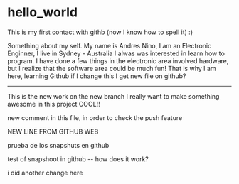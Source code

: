 # hello_world
This is my first contact with githb (now I know how to spell it) :)

Something about my self.
My name is Andres Nino, I am an Electronic Enginner, I live in Sydney - Australia
I alwas was interested in learn how to program. I have done a few things in the electronic area involved hardware, but I realize that the software area could be much fun! 
That is why I am here, learning Github 
if I change this I get new file on github?

----------------------------------
This is the new work on the new branch
I really want to make something awesome in this project
COOL!!

new comment in this file, in order to check the push feature

NEW LINE FROM GITHUB WEB


prueba de los snapshuts en github

test of snapshoot in github -- how does it work?

i did another change here
